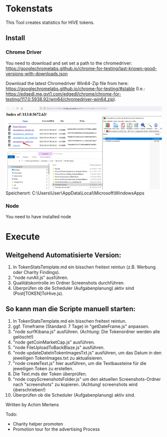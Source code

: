 # Tokenstats

This Tool creates statistics for HIVE tokens.

## Install
### Chrome Driver
You need to download and set set a path to the chromedriver:
https://googlechromelabs.github.io/chrome-for-testing/last-known-good-versions-with-downloads.json

Download the latest Chromedriver Win64-Zip file 
from here: https://googlechromelabs.github.io/chrome-for-testing/#stable
(I.e.: https://edgedl.me.gvt1.com/edgedl/chrome/chrome-for-testing/117.0.5938.92/win64/chromedriver-win64.zip).

![](./chromdriver.png)
Speicherort: C:\Users\User\AppData\Local\Microsoft\WindowsApps

### Node
You need to have installed node

# Execute
## Weitgehend Automatisierte Version:
1. In TokenStatsTemplate.md ein bisschen freitext reintun (z.B. Werbung oder Charity Findings).
2. "node runAll.js" ausführen.
3. Qualitätskontrolle im Ordner Screenshots durchführen.
4. Überprüfen ob die Scheduler (Aufgabenplanung) aktiv sind (Post[TOKEN]ToHive.js).


## So kann man die Scripte manuell starten:
1.  In TokenStatsTemplate.md ein bisschen freitext reintun.
2.  ggf. Timeframe (Standard: 7 Tage) in "getDateFrame.js" anpassen.
3.  "node surfKibana.js" ausführen. (Achtung: Die Tokenordner werden alle gelöscht!)
4.  "node getCoinMarketCap.js" ausführen.
5.  "node FileUploadToBackBlaze.js" ausführen.
6.  "node updateDateInTokenImagesTxt.js" ausführen, um das Datum in den jeweiligen TokenImages.txt zu aktualisieren.
7.  "node createText.js" hier ausführen, um die Textbausteine für die jeweiligen Token zu erstellen.
8.  Die Text.mds der Token überprüfen.
9.  "node copyScreenshotsFolder.js" um den aktuellen Screenshots-Ordner nach "screenshots" zu kopieren. (Achtung! screenshots wird überschrieben!)
10. Überprüfen ob die Scheduler (Aufgabenplanung) aktiv sind.  


Written by Achim Mertens



Todo:
- Charity helper promoten
- Promotion tour for the advertising Process



